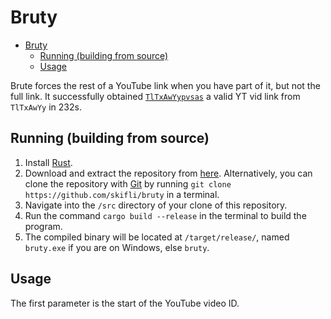 # Bruty

- [Bruty](#bruty)
  - [Running (building from source)](#running-building-from-source)
  - [Usage](#usage)

Brute forces the rest of a YouTube link when you have part of it, but not the full link. It successfully obtained [`TlTxAwYypvsas`](https://youtube.com/watch?v=TlTxAwYypvsas) a valid YT vid link from `TlTxAwYy` in 232s.


## Running (building from source)

1. Install [Rust](https://www.rust-lang.org/tools/install).
2. Download and extract the repository from [here](https://github.com/skifli/bruty/archive/refs/heads/master.zip). Alternatively, you can clone the repository with [Git](https://git-scm.com/) by running `git clone https://github.com/skifli/bruty` in a terminal.
3. Navigate into the `/src` directory of your clone of this repository.
4. Run the command `cargo build --release` in the terminal to build the program.
5. The compiled binary will be located at `/target/release/`, named `bruty.exe` if you are on Windows, else `bruty`.

## Usage

The first parameter is the start of the YouTube video ID.